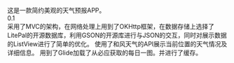 这是一款简约美观的天气预报APP。<br>
0.1<br>
采用了MVC的架构，在网络处理上用到了OKHttp框架，在数据存储上选择了LitePal的开源数据库，利用GSON的开源库进行与JSON的交互，同时对展示数据的ListView进行了简单的优化。
使用了和风天气的API展示当前位置的天气情况及详细信息。
用到了Glide加载了从必应获取的每日一图。并进行了缓存。
